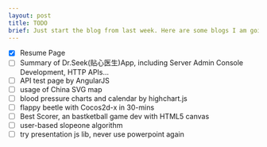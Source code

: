 ```yaml
---
layout: post
title: TODO
brief: Just start the blog from last week. Here are some blogs I am going to post. 
---
```

- [x] Resume Page
- [ ] Summary of Dr.Seek(贴心医生)App, including Server Admin Console Development, HTTP APIs...
- [ ] API test page by AngularJS
- [ ] usage of China SVG map
- [ ] blood pressure charts and calendar by highchart.js
- [ ] flappy beetle with Cocos2d-x in 30-mins
- [ ] Best Scorer, an bastketball game dev with HTML5 canvas
- [ ] user-based slopeone algorithm
- [ ] try presentation js lib, never use powerpoint again